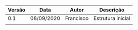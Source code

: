 | Versão  |  Data  | Autor  |  Descrição  |
| ------------------- | ------------------- | ------------------- | ------------------- |
| 0.1 | 08/09/2020  | Francisco   | Estrutura inicial  |
| | | |

